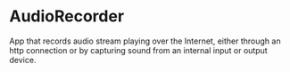 # AudioRecorder
App that records audio stream playing over the Internet, either through an http connection or by capturing sound from an internal input or output device.
